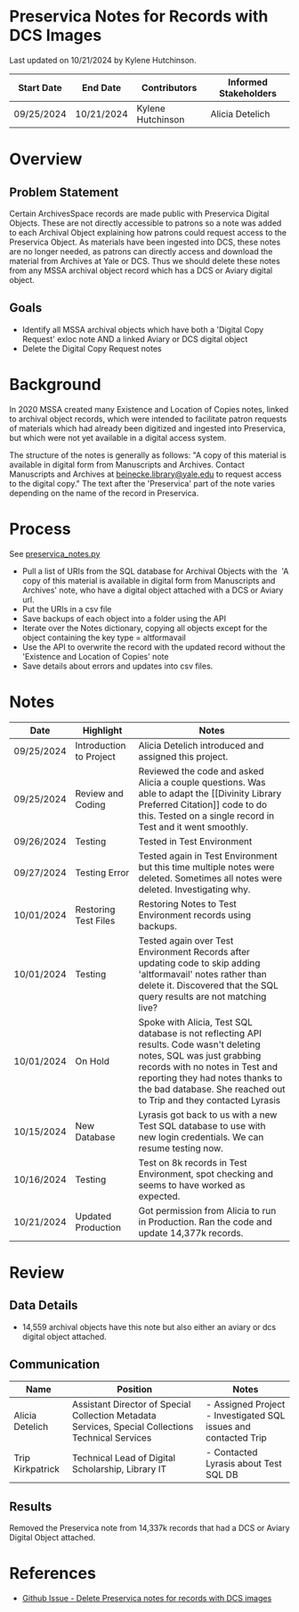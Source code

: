 # Preservica Notes for Records with DCS Images
Last updated on 10/21/2024 by Kylene Hutchinson.

| Start Date | End Date   | Contributors      | Informed Stakeholders |
| ---------- | ---------- | ----------------- | --------------------- |
| 09/25/2024 | 10/21/2024 | Kylene Hutchinson | Alicia Detelich       |
# Overview
## Problem Statement
Certain ArchivesSpace records are made public with Preservica Digital Objects. These are not directly accessible to patrons so a note was added to each Archival Object explaining how patrons could request access to the Preservica Object.
As materials have been ingested into DCS, these notes are no longer needed, as patrons can directly access and download the material from Archives at Yale or DCS. Thus we should delete these notes from any MSSA archival object record which has a DCS or Aviary digital object.
## Goals
- Identify all MSSA archival objects which have both a 'Digital Copy Request' exloc note AND a linked Aviary or DCS digital object
- Delete the Digital Copy Request notes
# Background
In 2020 MSSA created many Existence and Location of Copies notes, linked to archival object records, which were intended to facilitate patron requests of materials which had already been digitized and ingested into Preservica, but which were not yet available in a digital access system.

The structure of the notes is generally as follows:
"A copy of this material is available in digital form from Manuscripts and Archives. Contact Manuscripts and Archives at [beinecke.library@yale.edu](mailto:beinecke.library@yale.edu) to request access to the digital copy." The text after the 'Preservica' part of the note varies depending on the name of the record in Preservica.

# Process
See [preservica_notes.py](preservica_notes.py)
- Pull a list of URIs from the SQL database for Archival Objects with the  'A copy of this material is available in digital form from Manuscripts and Archives' note, who have a digital object attached with a DCS or Aviary url.
- Put the URIs in a csv file
- Save backups of each object into a folder using the API
- Iterate over the Notes dictionary, copying all objects except for the object containing the key type = altformavail
- Use the API to overwrite the record with the updated record without the 'Existence and Location of Copies' note
- Save details about errors and updates into csv files.

# Notes

| Date       | Highlight               | Notes                                                                                                                                                                                                                                                           |
| ---------- | ----------------------- | --------------------------------------------------------------------------------------------------------------------------------------------------------------------------------------------------------------------------------------------------------------- |
| 09/25/2024 | Introduction to Project | Alicia Detelich introduced and assigned this project.                                                                                                                                                                                                           |
| 09/25/2024 | Review and Coding       | Reviewed the code and asked Alicia a couple questions. Was able to adapt the [[Divinity Library Preferred Citation]] code to do this. Tested on a single record in Test and it went smoothly.                                                                   |
| 09/26/2024 | Testing                 | Tested in Test Environment                                                                                                                                                                                                                                      |
| 09/27/2024 | Testing Error           | Tested again in Test Environment but this time multiple notes were deleted. Sometimes all notes were deleted. Investigating why.                                                                                                                                |
| 10/01/2024 | Restoring Test Files    | Restoring Notes to Test Environment records using backups.                                                                                                                                                                                                      |
| 10/01/2024 | Testing                 | Tested again over Test Environment Records after updating code to skip adding 'altformavail' notes rather than delete it. Discovered that the SQL query results are not matching live?                                                                          |
| 10/01/2024 | On Hold                 | Spoke with Alicia, Test SQL database is not reflecting API results. Code wasn't deleting notes, SQL was just grabbing records with no notes in Test and reporting they had notes thanks to the bad database. She reached out to Trip and they contacted Lyrasis |
| 10/15/2024 | New Database            | Lyrasis got back to us with a new Test SQL database to use with new login credentials. We can resume testing now.                                                                                                                                               |
| 10/16/2024 | Testing                 | Test on 8k records in Test Environment, spot checking and seems to have worked as expected.                                                                                                                                                                     |
| 10/21/2024 | Updated Production      | Got permission from Alicia to run in Production. Ran the code and update 14,377k records.                                                                                                                                                                       |

# Review

## Data Details
- 14,559 archival objects have this note but also either an aviary or dcs digital object attached.
## Communication
| Name             | Position                                                                                           | Notes                                                              |
| ---------------- | -------------------------------------------------------------------------------------------------- | ------------------------------------------------------------------ |
| Alicia Detelich  | Assistant Director of Special Collection Metadata Services, Special Collections Technical Services | - Assigned Project<br>- Investigated SQL issues and contacted Trip |
| Trip Kirkpatrick | Technical Lead of Digital Scholarship, Library IT                                                  | - Contacted Lyrasis about Test SQL DB                              |
## Results
Removed the Preservica note from 14,337k records that had a DCS or Aviary Digital Object attached.

# References

- [Github Issue - Delete Preservica notes for records with DCS images](https://github.com/orgs/Yale-DMAC/projects/1/views/1?pane=issue&itemId=23753477)
